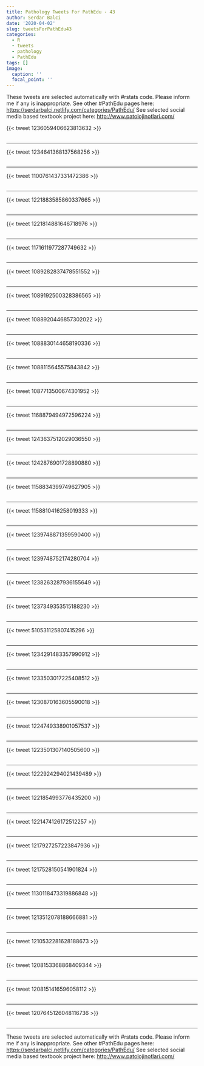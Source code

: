 ```yaml
---
title: Pathology Tweets For PathEdu - 43
author: Serdar Balci
date: '2020-04-02'
slug: tweetsForPathEdu43
categories:
  - R
  - tweets
  - pathology
  - PathEdu
tags: []
image:
  caption: ''
  focal_point: ''
---
```



These tweets are selected automatically with #rstats code. Please inform me if any is inappropriate.
See other #PathEdu pages here: https://serdarbalci.netlify.com/categories/PathEdu/ 
See selected social media based textbook project here: http://www.patolojinotlari.com/

{{< tweet 1236059406623813632 >}}
<br>
<br>
<hr>
{{< tweet 1234641368137568256 >}}
<br>
<br>
<hr>
{{< tweet 1100761437331472386 >}}
<br>
<br>
<hr>
{{< tweet 1221883585860337665 >}}
<br>
<br>
<hr>
{{< tweet 1221814881646718976 >}}
<br>
<br>
<hr>
{{< tweet 1171611977287749632 >}}
<br>
<br>
<hr>
{{< tweet 1089282837478551552 >}}
<br>
<br>
<hr>
{{< tweet 1089192500328386565 >}}
<br>
<br>
<hr>
{{< tweet 1088920446857302022 >}}
<br>
<br>
<hr>
{{< tweet 1088830144658190336 >}}
<br>
<br>
<hr>
{{< tweet 1088115645575843842 >}}
<br>
<br>
<hr>
{{< tweet 1087713500674301952 >}}
<br>
<br>
<hr>
{{< tweet 1168879494972596224 >}}
<br>
<br>
<hr>
{{< tweet 1243637512029036550 >}}
<br>
<br>
<hr>
{{< tweet 1242876901728890880 >}}
<br>
<br>
<hr>
{{< tweet 1158834399749627905 >}}
<br>
<br>
<hr>
{{< tweet 1158810416258019333 >}}
<br>
<br>
<hr>
{{< tweet 1239748871359590400 >}}
<br>
<br>
<hr>
{{< tweet 1239748752174280704 >}}
<br>
<br>
<hr>
{{< tweet 1238263287936155649 >}}
<br>
<br>
<hr>
{{< tweet 1237349353515188230 >}}
<br>
<br>
<hr>
{{< tweet 510531125807415296 >}}
<br>
<br>
<hr>
{{< tweet 1234291483357990912 >}}
<br>
<br>
<hr>
{{< tweet 1233503017225408512 >}}
<br>
<br>
<hr>
{{< tweet 1230870163605590018 >}}
<br>
<br>
<hr>
{{< tweet 1224749338901057537 >}}
<br>
<br>
<hr>
{{< tweet 1223501307140505600 >}}
<br>
<br>
<hr>
{{< tweet 1222924294021439489 >}}
<br>
<br>
<hr>
{{< tweet 1221854993776435200 >}}
<br>
<br>
<hr>
{{< tweet 1221474126172512257 >}}
<br>
<br>
<hr>
{{< tweet 1217927257223847936 >}}
<br>
<br>
<hr>
{{< tweet 1217528150541901824 >}}
<br>
<br>
<hr>
{{< tweet 1130118473319886848 >}}
<br>
<br>
<hr>
{{< tweet 1213512078188666881 >}}
<br>
<br>
<hr>
{{< tweet 1210532281628188673 >}}
<br>
<br>
<hr>
{{< tweet 1208153368868409344 >}}
<br>
<br>
<hr>
{{< tweet 1208151416596058112 >}}
<br>
<br>
<hr>
{{< tweet 1207645126048116736 >}}
<br>
<br>
<hr>


These tweets are selected automatically with #rstats code. Please inform me if any is inappropriate.
See other #PathEdu pages here: https://serdarbalci.netlify.com/categories/PathEdu/ 
See selected social media based textbook project here: http://www.patolojinotlari.com/
